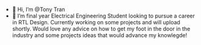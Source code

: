- 👋 Hi, I’m @Tony Tran
- 👀 I’m final year Electrical Engineering Student looking to pursue a career in RTL Design. Currently working on some projects and will upload shortly. Would love any advice on how to get my foot in the door in the industry and some projects ideas that would advance my knowlegde!


